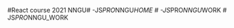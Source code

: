 #React course 2021 NNGU#   - J S _ P R O _ N N G U _ H O M E  
 #   - J S _ P R O _ N N G U _ W O R K  
 #   J S _ P R O _ N N G U _ W O R K  
 